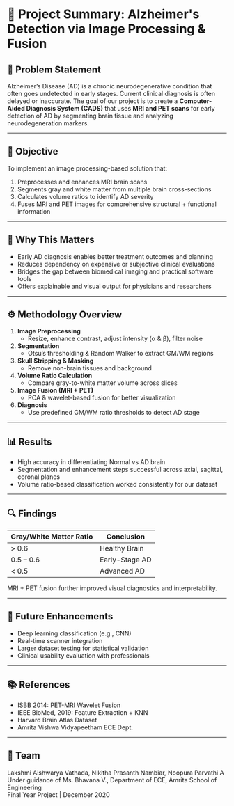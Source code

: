 # 📝 Project Summary: Alzheimer's Detection via Image Processing & Fusion

## 🎯 Problem Statement

Alzheimer’s Disease (AD) is a chronic neurodegenerative condition that often goes undetected in early stages. Current clinical diagnosis is often delayed or inaccurate. The goal of our project is to create a **Computer-Aided Diagnosis System (CADS)** that uses **MRI and PET scans** for early detection of AD by segmenting brain tissue and analyzing neurodegeneration markers.

---

## 🎯 Objective

To implement an image processing-based solution that:
1. Preprocesses and enhances MRI brain scans
2. Segments gray and white matter from multiple brain cross-sections
3. Calculates volume ratios to identify AD severity
4. Fuses MRI and PET images for comprehensive structural + functional information

---

## 🧠 Why This Matters

- Early AD diagnosis enables better treatment outcomes and planning
- Reduces dependency on expensive or subjective clinical evaluations
- Bridges the gap between biomedical imaging and practical software tools
- Offers explainable and visual output for physicians and researchers

---

## ⚙️ Methodology Overview

1. **Image Preprocessing**  
   - Resize, enhance contrast, adjust intensity (α & β), filter noise
2. **Segmentation**
   - Otsu’s thresholding & Random Walker to extract GM/WM regions
3. **Skull Stripping & Masking**
   - Remove non-brain tissues and background
4. **Volume Ratio Calculation**
   - Compare gray-to-white matter volume across slices
5. **Image Fusion (MRI + PET)**
   - PCA & wavelet-based fusion for better visualization
6. **Diagnosis**
   - Use predefined GM/WM ratio thresholds to detect AD stage

---

## 📊 Results

- High accuracy in differentiating Normal vs AD brain
- Segmentation and enhancement steps successful across axial, sagittal, coronal planes
- Volume ratio-based classification worked consistently for our dataset

---

## 🔍 Findings

| Gray/White Matter Ratio | Conclusion      |
|-------------------------|------------------|
| > 0.6                   | Healthy Brain     |
| 0.5 – 0.6               | Early-Stage AD    |
| < 0.5                   | Advanced AD       |

MRI + PET fusion further improved visual diagnostics and interpretability.

---

## 📌 Future Enhancements

- Deep learning classification (e.g., CNN)
- Real-time scanner integration
- Larger dataset testing for statistical validation
- Clinical usability evaluation with professionals

---

## 📚 References

- ISBB 2014: PET-MRI Wavelet Fusion  
- IEEE BioMed, 2019: Feature Extraction + KNN  
- Harvard Brain Atlas Dataset  
- Amrita Vishwa Vidyapeetham ECE Dept.

---

## 👥 Team

Lakshmi Aishwarya Vathada, Nikitha Prasanth Nambiar, Noopura Parvathi A  
Under guidance of Ms. Bhavana V., Department of ECE, Amrita School of Engineering  
Final Year Project | December 2020
